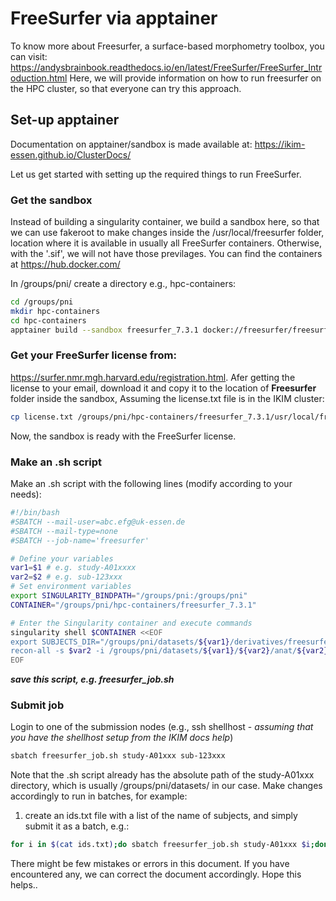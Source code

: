 # FreeSurfer via apptainer
To know more about Freesurfer, a surface-based morphometry toolbox, you can visit: https://andysbrainbook.readthedocs.io/en/latest/FreeSurfer/FreeSurfer_Introduction.html
Here, we will provide information on how to run freesurfer on the HPC cluster, so that everyone can try this approach. 

## Set-up apptainer
Documentation on apptainer/sandbox is made available at: https://ikim-essen.github.io/ClusterDocs/

Let us get started with setting up the required things to run FreeSurfer.

### Get the sandbox
Instead of building a singularity container, we build a sandbox here, so that we can use fakeroot to make changes inside the /usr/local/freesurfer folder, location where it is available in usually all FreeSurfer containers. Otherwise, with the '.sif', we will not have those previlages. You can find the containers at https://hub.docker.com/

In /groups/pni/ create a directory e.g., hpc-containers: 
```sh
cd /groups/pni
mkdir hpc-containers
cd hpc-containers
apptainer build --sandbox freesurfer_7.3.1 docker://freesurfer/freesurfer:7.3.1
```

### Get your FreeSurfer license from: 
https://surfer.nmr.mgh.harvard.edu/registration.html.
Afer getting the license to your email, download it and copy it to the location of **Freesurfer** folder inside the sandbox,
Assuming the license.txt file is in the IKIM cluster:
```sh
cp license.txt /groups/pni/hpc-containers/freesurfer_7.3.1/usr/local/freesurfer/
```

Now, the sandbox is ready with the FreeSurfer license.

### Make an .sh script 
Make an .sh script with the following lines (modify according to your needs):
```sh
#!/bin/bash
#SBATCH --mail-user=abc.efg@uk-essen.de
#SBATCH --mail-type=none
#SBATCH --job-name='freesurfer'

# Define your variables
var1=$1 # e.g. study-A01xxxx
var2=$2 # e.g. sub-123xxx
# Set environment variables
export SINGULARITY_BINDPATH="/groups/pni:/groups/pni"
CONTAINER="/groups/pni/hpc-containers/freesurfer_7.3.1"

# Enter the Singularity container and execute commands
singularity shell $CONTAINER <<EOF
export SUBJECTS_DIR="/groups/pni/datasets/${var1}/derivatives/freesurfer"
recon-all -s $var2 -i /groups/pni/datasets/${var1}/${var2}/anat/${var2}_run-01_T1w.nii.gz -all
EOF
```

**_save this script, e.g. freesurfer_job.sh_**

### Submit job
Login to one of the submission nodes (e.g., ssh shellhost - _assuming that you have the shellhost setup from the IKIM docs help_)
```sh
sbatch freesurfer_job.sh study-A01xxx sub-123xxx
```

 Note that the .sh script already has the absolute path of the study-A01xxx directory, which is usually /groups/pni/datasets/ in our case. 
 Make changes accordingly to run in batches, for example:
 1. create an ids.txt file with a list of the name of subjects, and simply submit it as a batch, e.g.:
```sh
for i in $(cat ids.txt);do sbatch freesurfer_job.sh study-A01xxx $i;done
```

There might be few mistakes or errors in this document. If you have encountered any, we can correct the document accordingly.
Hope this helps..



